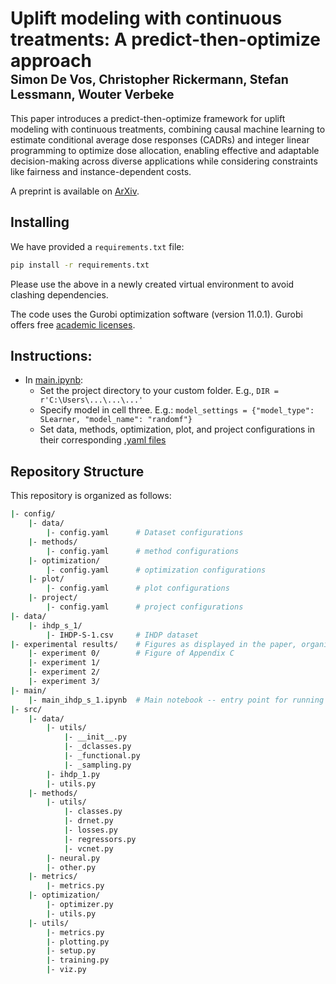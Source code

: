 # Uplift modeling with continuous treatments: A predict-then-optimize approach</br><sub><sub>Simon De Vos, Christopher Rickermann, Stefan Lessmann, Wouter Verbeke </sub></sub>  

This paper introduces a predict-then-optimize framework for uplift modeling with continuous treatments, combining causal machine learning to estimate conditional average dose responses (CADRs) and integer linear programming to optimize dose allocation, enabling effective and adaptable decision-making across diverse applications while considering constraints like fairness and instance-dependent costs.

A preprint is available on [ArXiv](https://arxiv.org/abs/2412.09232).


## Installing
We have provided a `requirements.txt` file:
```bash
pip install -r requirements.txt
```
Please use the above in a newly created virtual environment to avoid clashing dependencies.

The code uses the Gurobi optimization software (version 11.0.1). Gurobi offers free [academic licenses](https://www.gurobi.com/academia/academic-program-and-licenses/).

## Instructions:
- In [main.ipynb](main/main_ihdp_s_1.ipynb):
  - Set the project directory to your custom folder. E.g., `DIR = r'C:\Users\...\...\...'`
  - Specify model in cell three. E.g.: `model_settings = {"model_type": SLearner, "model_name": "randomf"}`
  - Set data, methods, optimization, plot, and project configurations in their corresponding [.yaml files](https://github.com/SimonDeVos/UMCT/tree/master/config)

## Repository Structure
This repository is organized as follows:
```bash
|- config/
    |- data/
        |- config.yaml      # Dataset configurations
    |- methods/
        |- config.yaml      # method configurations
    |- optimization/
        |- config.yaml      # optimization configurations
    |- plot/
        |- config.yaml      # plot configurations
    |- project/
        |- config.yaml      # project configurations
|- data/
    |- ihdp_s_1/             
        |- IHDP-S-1.csv     # IHDP dataset
|- experimental results/    # Figures as displayed in the paper, organized per experiment
    |- experiment 0/        # Figure of Appendix C
    |- experiment 1/     
    |- experiment 2/
    |- experiment 3/
|- main/
    |- main_ihdp_s_1.ipynb  # Main notebook -- entry point for running experiments
|- src/
    |- data/
        |- utils/
            |- __init__.py
            |- _dclasses.py
            |- _functional.py
            |- _sampling.py
        |- ihdp_1.py
        |- utils.py
    |- methods/
        |- utils/
            |- classes.py
            |- drnet.py
            |- losses.py
            |- regressors.py
            |- vcnet.py
        |- neural.py
        |- other.py
    |- metrics/
        |- metrics.py
    |- optimization/
        |- optimizer.py
        |- utils.py
    |- utils/
        |- metrics.py
        |- plotting.py
        |- setup.py
        |- training.py
        |- viz.py
```
